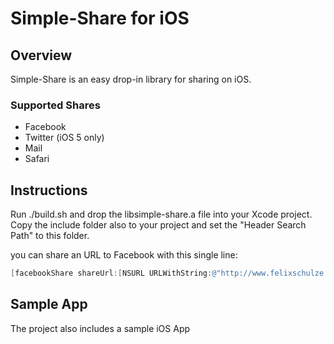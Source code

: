 # Simple-Share for iOS

## Overview
Simple-Share is an easy drop-in library for sharing on iOS.

### Supported Shares
- Facebook
- Twitter (iOS 5 only)
- Mail
- Safari

## Instructions
Run ./build.sh and drop the libsimple-share.a file into your Xcode project.
Copy the include folder also to your project and set the "Header Search Path" to this folder.

you can share an URL to Facebook with this single line:

```objective-c
[facebookShare shareUrl:[NSURL URLWithString:@"http://www.felixschulze.de"]];
```

## Sample App
The project also includes a sample iOS App